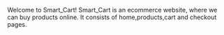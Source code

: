 Welcome to Smart_Cart!
Smart_Cart is an ecommerce website, where we can buy products online.
It consists of home,products,cart and checkout pages.
